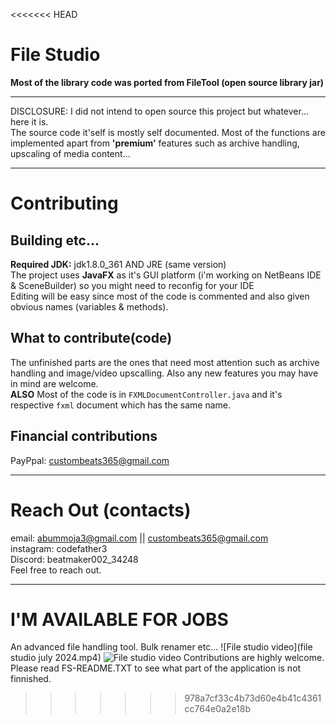 <<<<<<< HEAD
# File Studio
**Most of the library code was ported from FileTool (open source library jar)**
***
DISCLOSURE: I did not intend to open source this project but whatever... here it is.<br>
The source code it'self is mostly self documented.
Most of the functions are implemented apart from **'premium'** features such as archive handling, upscaling of media content...<br>
***
# Contributing
## Building etc...
**Required JDK:** jdk1.8.0_361 AND JRE (same version)<br>
The project uses **JavaFX** as it's GUI platform
(i'm working on NetBeans IDE & SceneBuilder) so you might need to reconfig for your IDE<br>
Editing will be easy since most of the code is commented and also given obvious names (variables & methods).<br>
## What to contribute(code)
The unfinished parts are the ones that need most attention such as archive handling and image/video upscalling. Also any new features you may have in mind are welcome.<br>**ALSO** Most of the code is in ```FXMLDocumentController.java``` and it's respective ```fxml``` document which has the same name.<br>
## Financial contributions
PayPpal: custombeats365@gmail.com
***
# Reach Out (contacts)
email: abummoja3@gmail.com || custombeats365@gmail.com
<br>instagram: codefather3<br>
Discord: beatmaker002_34248<br>
Feel free to reach out.
***
**I'M AVAILABLE FOR JOBS**
=======
An advanced file handling tool.
Bulk renamer etc...
![File studio video](file studio july 2024.mp4)
![File studio video](https://youtu.be/khxu1v8QT5M)
Contributions are highly welcome.
Please read FS-README.TXT to see what part of the application is not finnished.
>>>>>>> 978a7cf33c4b73d60e4b41c4361cc764e0a2e18b
